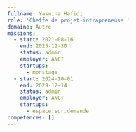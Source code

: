 ```yaml
---
fullname: Yasmina Hafidi
role: 'Cheffe de projet-intrapreneuse '
domaine: Autre
missions:
  - start: 2021-08-16
    end: 2025-12-30
    status: admin
    employer: ANCT
    startups:
      - monstage
  - start: 2024-10-01
    end: 2029-12-14
    status: admin
    employer: ANCT
    startups:
      - espace.sur.demande
competences: []
---
```

